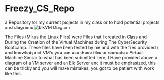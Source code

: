 # Freezy_CS_Repo
a Repository for my current projects in my class or to hold potential projects and diagrams
![ElkVM Diagram](https://github.com/MrFreeze64/Freezy_CS_Repo/blob/main/VM-Diagrams/Elk_VM%20Diagram.PNG)

The Files (Minus the Linux Files) were Files that I created in Class and During the Creation of the Virtual Machines during The CyberSecurity Bootcamp.  These files have been tested by me and with the files provided ( and knowledge of VM's you can use these files to recreate a Virtual Machine Similar to what has been submitted here, I Have provided above a diagram of a VM server and an Elk Server and it must be emphasized, this can be tricky and you will make mistakes, you got to be patient with work like this.
